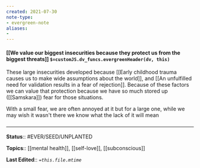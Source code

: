 ```yaml
---
created: 2021-07-30
note-type: 
- evergreen-note
aliases:
- 
---
```


#### [[We value our biggest insecurities because they protect us from the biggest threats]] `$=customJS.dv_funcs.evergreenHeader(dv, this)`

These large insecurities developed because [[Early childhood trauma causes us to make wide assumptions about the world]], and [[An unfulfilled need for validation results in a fear of rejection]]. Because of these factors we can value that protection because we have so much stored up ([[Samskara]]) fear for those situations. 

With a small fear, we are often annoyed at it but for a large one, while we may wish it wasn't there we know what the lack of it will mean

### <hr class="footnote"/>

**Status**:: #EVER/SEED/UNPLANTED 

**Topics**::  [[mental health]], [[self-love]], [[subconscious]]
	
**Last Edited**:: *`=this.file.mtime`*
